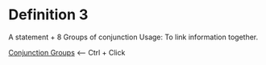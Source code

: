 # Definition 3
  A statement + 8 Groups of conjunction
  Usage: To link information together.


[Conjunction Groups](/English/Grammar/Conjunction/ConjunctionGroups.md) <-- Ctrl + Click
